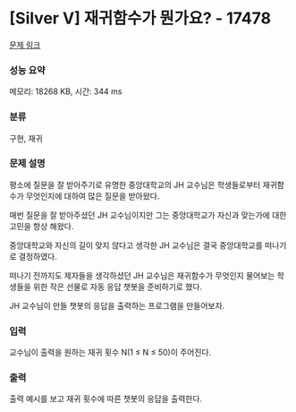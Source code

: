 # [Silver V] 재귀함수가 뭔가요? - 17478 

[문제 링크](https://www.acmicpc.net/problem/17478) 

### 성능 요약

메모리: 18268 KB, 시간: 344 ms

### 분류

구현, 재귀

### 문제 설명

<p>평소에 질문을 잘 받아주기로 유명한 중앙대학교의 JH 교수님은 학생들로부터 재귀함수가 무엇인지에 대하여 많은 질문을 받아왔다.</p>

<p>매번 질문을 잘 받아주셨던 JH 교수님이지만 그는 중앙대학교가 자신과 맞는가에 대한 고민을 항상 해왔다.</p>

<p>중앙대학교와 자신의 길이 맞지 않다고 생각한 JH 교수님은 결국 중앙대학교를 떠나기로 결정하였다.</p>

<p>떠나기 전까지도 제자들을 생각하셨던 JH 교수님은 재귀함수가 무엇인지 물어보는 학생들을 위한 작은 선물로 자동 응답 챗봇을 준비하기로 했다.</p>

<p>JH 교수님이 만들 챗봇의 응답을 출력하는 프로그램을 만들어보자.</p>

### 입력 

 <p>교수님이 출력을 원하는 재귀 횟수 N(1 ≤ N ≤ 50)이 주어진다.</p>

### 출력 

 <p>출력 예시를 보고 재귀 횟수에 따른 챗봇의 응답을 출력한다.</p>


